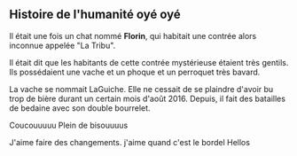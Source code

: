 ## Histoire de l'humanité oyé oyé

Il était une fois un chat nommé **Florin**, qui habitait une contrée alors inconnue appelée "La Tribu".

Il était dit que les habitants de cette contrée mystérieuse étaient très gentils. Ils possédaient une vache et un phoque et un perroquet très bavard.

La vache se nommait LaGuiche. Elle ne cessait de se plaindre d'avoir bu trop de bière durant un certain mois d'août 2016. Depuis, il fait des batailles de bedaine avec son double bourrelet.

Coucouuuuu Plein de bisouuuus

J'aime faire des changements. j'aime quand c'est le bordel
Hellos
